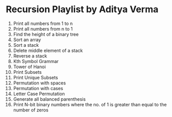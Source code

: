 # Recursion Playlist by Aditya Verma

1. Print all numbers from 1 to n
2. Print all numbers from n to 1
3. Find the height of a binary tree
4. Sort an array
5. Sort a stack
6. Delete middle element of a stack
7. Reverse a stack
8. Kth Symbol Grammar
9. Tower of Hanoi
10. Print Subsets
11. Print Unique Subsets
12. Permutation with spaces
13. Permutation with cases
14. Letter Case Permutation
15. Generate all balanced parenthesis
16. Print N-bit binary numbers where the no. of 1 is greater than equal to the number of zeros